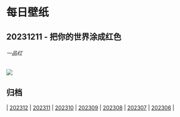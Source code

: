 # 每日壁纸

## 20231211 - 把你的世界涂成红色

###### 一品红

![](https://www.bing.com/th?id=OHR.Poinsettia_ZH-CN7255902344_UHD.jpg)

## 归档

| [202312](/202312/README.md)
| [202311](/202311/README.md)
| [202310](/202310/README.md)
| [202309](/202309/README.md)
| [202308](/202308/README.md)
| [202307](/202307/README.md)
| [202306](/202306/README.md)
|